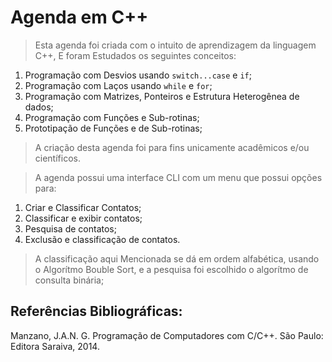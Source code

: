 # Agenda em C++

> Esta agenda foi criada com o intuito de aprendizagem da linguagem C++, E foram Estudados os seguintes conceitos:

1. Programação com Desvios usando ```switch...case``` e ```if```;
2. Programação com Laços usando ```while``` e ```for```;
3. Programação com Matrizes, Ponteiros e Estrutura Heterogênea de dados;
4. Programação com Funções e Sub-rotinas;
5. Prototipação de Funções e de Sub-rotinas;

> A criação desta agenda foi para fins unicamente acadêmicos e/ou científicos.

> A agenda possui uma interface CLI com um menu que possui opções para:

1. Criar e Classificar Contatos;
2. Classificar e exibir contatos;
3. Pesquisa de contatos;
4. Exclusão e classificação de contatos.

>A classificação aqui Mencionada se dá em ordem alfabética, usando o Algorítmo Bouble Sort, e a pesquisa foi escolhido o algorítmo de consulta binária;

## Referências Bibliográficas:

Manzano, J.A.N. G. Programação de Computadores com C/C++. São Paulo: Editora Saraiva, 2014.
